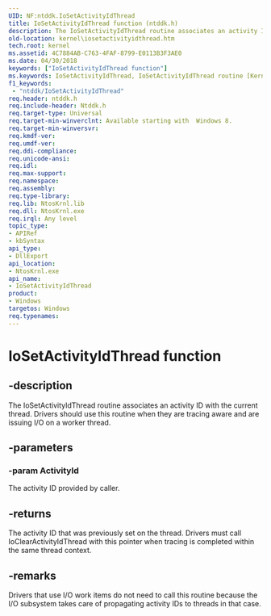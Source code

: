 ```yaml
---
UID: NF:ntddk.IoSetActivityIdThread
title: IoSetActivityIdThread function (ntddk.h)
description: The IoSetActivityIdThread routine associates an activity ID with the current thread. Drivers should use this routine when they are tracing aware and are issuing I/O on a worker thread.
old-location: kernel\iosetactivityidthread.htm
tech.root: kernel
ms.assetid: 4C7884AB-C763-4FAF-8799-E0113B3F3AE0
ms.date: 04/30/2018
keywords: ["IoSetActivityIdThread function"]
ms.keywords: IoSetActivityIdThread, IoSetActivityIdThread routine [Kernel-Mode Driver Architecture], kernel.iosetactivityidthread, ntddk/IoSetActivityIdThread
f1_keywords:
 - "ntddk/IoSetActivityIdThread"
req.header: ntddk.h
req.include-header: Ntddk.h
req.target-type: Universal
req.target-min-winverclnt: Available starting with  Windows 8.
req.target-min-winversvr: 
req.kmdf-ver: 
req.umdf-ver: 
req.ddi-compliance: 
req.unicode-ansi: 
req.idl: 
req.max-support: 
req.namespace: 
req.assembly: 
req.type-library: 
req.lib: NtosKrnl.lib
req.dll: NtosKrnl.exe
req.irql: Any level
topic_type:
- APIRef
- kbSyntax
api_type:
- DllExport
api_location:
- NtosKrnl.exe
api_name:
- IoSetActivityIdThread
product:
- Windows
targetos: Windows
req.typenames: 
---
```


# IoSetActivityIdThread function


## -description


The IoSetActivityIdThread routine associates an activity ID with the current thread. Drivers should use this routine when they are tracing aware and are issuing I/O on a worker thread.


## -parameters




### -param ActivityId

The activity ID provided by caller.


## -returns



The activity ID that was previously set on the thread. Drivers must call IoClearActivityIdThread with this pointer when tracing is completed within the same thread context.




## -remarks



Drivers that use  I/O work items do not need to call this routine because the I/O subsystem takes care of propagating activity IDs to threads in that case.



